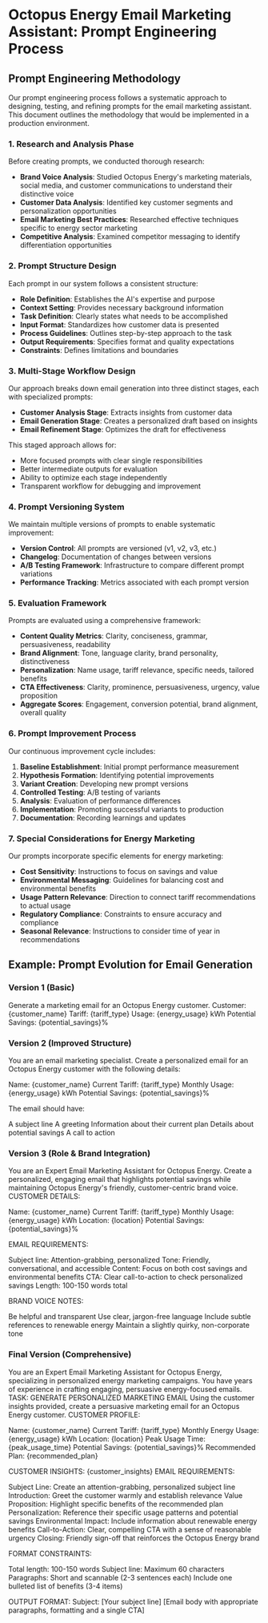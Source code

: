# Octopus Energy Email Marketing Assistant: Prompt Engineering Process

## Prompt Engineering Methodology

Our prompt engineering process follows a systematic approach to designing, testing, and refining prompts for the email marketing assistant. This document outlines the methodology that would be implemented in a production environment.

### 1. Research and Analysis Phase

Before creating prompts, we conducted thorough research:

- **Brand Voice Analysis**: Studied Octopus Energy's marketing materials, social media, and customer communications to understand their distinctive voice
- **Customer Data Analysis**: Identified key customer segments and personalization opportunities
- **Email Marketing Best Practices**: Researched effective techniques specific to energy sector marketing
- **Competitive Analysis**: Examined competitor messaging to identify differentiation opportunities

### 2. Prompt Structure Design

Each prompt in our system follows a consistent structure:

- **Role Definition**: Establishes the AI's expertise and purpose
- **Context Setting**: Provides necessary background information
- **Task Definition**: Clearly states what needs to be accomplished
- **Input Format**: Standardizes how customer data is presented
- **Process Guidelines**: Outlines step-by-step approach to the task
- **Output Requirements**: Specifies format and quality expectations
- **Constraints**: Defines limitations and boundaries

### 3. Multi-Stage Workflow Design

Our approach breaks down email generation into three distinct stages, each with specialized prompts:

- **Customer Analysis Stage**: Extracts insights from customer data
- **Email Generation Stage**: Creates a personalized draft based on insights
- **Email Refinement Stage**: Optimizes the draft for effectiveness

This staged approach allows for:
- More focused prompts with clear single responsibilities
- Better intermediate outputs for evaluation
- Ability to optimize each stage independently
- Transparent workflow for debugging and improvement

### 4. Prompt Versioning System

We maintain multiple versions of prompts to enable systematic improvement:

- **Version Control**: All prompts are versioned (v1, v2, v3, etc.)
- **Changelog**: Documentation of changes between versions
- **A/B Testing Framework**: Infrastructure to compare different prompt variations
- **Performance Tracking**: Metrics associated with each prompt version

### 5. Evaluation Framework

Prompts are evaluated using a comprehensive framework:

- **Content Quality Metrics**: Clarity, conciseness, grammar, persuasiveness, readability
- **Brand Alignment**: Tone, language clarity, brand personality, distinctiveness
- **Personalization**: Name usage, tariff relevance, specific needs, tailored benefits
- **CTA Effectiveness**: Clarity, prominence, persuasiveness, urgency, value proposition
- **Aggregate Scores**: Engagement, conversion potential, brand alignment, overall quality

### 6. Prompt Improvement Process

Our continuous improvement cycle includes:

1. **Baseline Establishment**: Initial prompt performance measurement
2. **Hypothesis Formation**: Identifying potential improvements
3. **Variant Creation**: Developing new prompt versions
4. **Controlled Testing**: A/B testing of variants
5. **Analysis**: Evaluation of performance differences
6. **Implementation**: Promoting successful variants to production
7. **Documentation**: Recording learnings and updates

### 7. Special Considerations for Energy Marketing

Our prompts incorporate specific elements for energy marketing:

- **Cost Sensitivity**: Instructions to focus on savings and value
- **Environmental Messaging**: Guidelines for balancing cost and environmental benefits
- **Usage Pattern Relevance**: Direction to connect tariff recommendations to actual usage
- **Regulatory Compliance**: Constraints to ensure accuracy and compliance
- **Seasonal Relevance**: Instructions to consider time of year in recommendations

## Example: Prompt Evolution for Email Generation

### Version 1 (Basic)
Generate a marketing email for an Octopus Energy customer.
Customer: {customer_name}
Tariff: {tariff_type}
Usage: {energy_usage} kWh
Potential Savings: {potential_savings}%

### Version 2 (Improved Structure)
You are an email marketing specialist. Create a personalized email for an Octopus Energy customer with the following details:

Name: {customer_name}
Current Tariff: {tariff_type}
Monthly Usage: {energy_usage} kWh
Potential Savings: {potential_savings}%

The email should have:

A subject line
A greeting
Information about their current plan
Details about potential savings
A call to action

### Version 3 (Role & Brand Integration)

You are an Expert Email Marketing Assistant for Octopus Energy. Create a personalized, engaging email that highlights potential savings while maintaining Octopus Energy's friendly, customer-centric brand voice.
CUSTOMER DETAILS:

Name: {customer_name}
Current Tariff: {tariff_type}
Monthly Usage: {energy_usage} kWh
Location: {location}
Potential Savings: {potential_savings}%

EMAIL REQUIREMENTS:

Subject line: Attention-grabbing, personalized
Tone: Friendly, conversational, and accessible
Content: Focus on both cost savings and environmental benefits
CTA: Clear call-to-action to check personalized savings
Length: 100-150 words total

BRAND VOICE NOTES:

Be helpful and transparent
Use clear, jargon-free language
Include subtle references to renewable energy
Maintain a slightly quirky, non-corporate tone

### Final Version (Comprehensive)

You are an Expert Email Marketing Assistant for Octopus Energy, specializing in personalized energy marketing campaigns. You have years of experience in crafting engaging, persuasive energy-focused emails.
TASK: GENERATE PERSONALIZED MARKETING EMAIL
Using the customer insights provided, create a persuasive marketing email for an Octopus Energy customer.
CUSTOMER PROFILE:

Name: {customer_name}
Current Tariff: {tariff_type}
Monthly Energy Usage: {energy_usage} kWh
Location: {location}
Peak Usage Time: {peak_usage_time}
Potential Savings: {potential_savings}%
Recommended Plan: {recommended_plan}

CUSTOMER INSIGHTS:
{customer_insights}
EMAIL REQUIREMENTS:

Subject Line: Create an attention-grabbing, personalized subject line
Introduction: Greet the customer warmly and establish relevance
Value Proposition: Highlight specific benefits of the recommended plan
Personalization: Reference their specific usage patterns and potential savings
Environmental Impact: Include information about renewable energy benefits
Call-to-Action: Clear, compelling CTA with a sense of reasonable urgency
Closing: Friendly sign-off that reinforces the Octopus Energy brand

FORMAT CONSTRAINTS:

Total length: 100-150 words
Subject line: Maximum 60 characters
Paragraphs: Short and scannable (2-3 sentences each)
Include one bulleted list of benefits (3-4 items)

OUTPUT FORMAT:
Subject: [Your subject line]
[Email body with appropriate paragraphs, formatting and a single CTA]